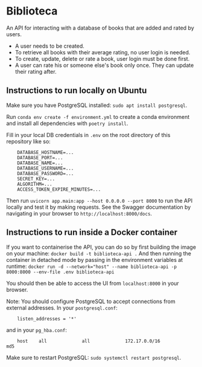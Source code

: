 # Biblioteca

An API for interacting with a database of books that are added and rated by users.

- A user needs to be created.
- To retrieve all books with their average rating, no user login is needed.
- To create, update, delete or rate a book, user login must be done first.
- A user can rate his or someone else's book only once. They can update their rating after.

## Instructions to run locally on Ubuntu
Make sure you have PostgreSQL installed: `sudo apt install postgresql`.

Run `conda env create -f environment.yml` to create a conda environment and install all dependencies with `poetry install`.

Fill in your local DB credentials in `.env` on the root directory of this repository like so:
```
    DATABASE_HOSTNAME=...
    DATABASE_PORT=...
    DATABASE_NAME=...
    DATABASE_USERNAME=...
    DATABASE_PASSWORD=...
    SECRET_KEY=...
    ALGORITHM=...
    ACCESS_TOKEN_EXPIRE_MINUTES=...
```

Then run `uvicorn app.main:app --host 0.0.0.0 --port 8000` to run the API locally and test it by making requests. See the Swagger documentation by navigating in your browser to `http://localhost:8000/docs`.

## Instructions to run inside a Docker container
If you want to containerise the API, you can do so by first building the image on your machine:
`docker build -t biblioteca-api .`
And then running the container in detached mode by passing in the environment variables at runtime:
`docker run -d --network="host" --name biblioteca-api -p 8000:8000 --env-file .env biblioteca-api`

You should then be able to access the UI from `localhost:8000` in your browser.

Note: You should configure PostgreSQL to accept connections from external addresses. In your `postgresql.conf`:
```
    listen_addresses = '*'
```

and in your `pg_hba.conf`:
```
    host    all             all             172.17.0.0/16           md5
```

Make sure to restart PostgreSQL: `sudo systemctl restart postgresql`.
